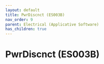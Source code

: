 ```yaml
---
layout: default
title: PwrDiscnct (ES003B)
nav_order: 9
parent: Electrical (Applicative Software)
has_children: true
---
```

# PwrDiscnct (ES003B)

